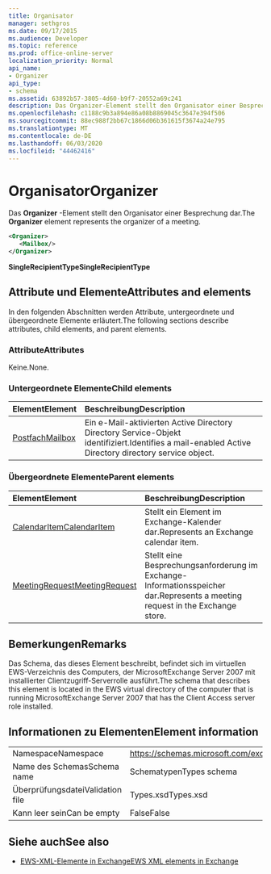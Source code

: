 ```yaml
---
title: Organisator
manager: sethgros
ms.date: 09/17/2015
ms.audience: Developer
ms.topic: reference
ms.prod: office-online-server
localization_priority: Normal
api_name:
- Organizer
api_type:
- schema
ms.assetid: 63892b57-3805-4d60-b9f7-20552a69c241
description: Das Organizer-Element stellt den Organisator einer Besprechung dar.
ms.openlocfilehash: c1188c9b3a894e86a08b8869045c3647e394f506
ms.sourcegitcommit: 88ec988f2bb67c1866d06b361615f3674a24e795
ms.translationtype: MT
ms.contentlocale: de-DE
ms.lasthandoff: 06/03/2020
ms.locfileid: "44462416"
---
```

# <a name="organizer"></a><span data-ttu-id="1f6e7-103">Organisator</span><span class="sxs-lookup"><span data-stu-id="1f6e7-103">Organizer</span></span>

<span data-ttu-id="1f6e7-104">Das **Organizer** -Element stellt den Organisator einer Besprechung dar.</span><span class="sxs-lookup"><span data-stu-id="1f6e7-104">The **Organizer** element represents the organizer of a meeting.</span></span> 
  
```xml
<Organizer>
   <Mailbox/>
</Organizer>
```

<span data-ttu-id="1f6e7-105">**SingleRecipientType**</span><span class="sxs-lookup"><span data-stu-id="1f6e7-105">**SingleRecipientType**</span></span>

## <a name="attributes-and-elements"></a><span data-ttu-id="1f6e7-106">Attribute und Elemente</span><span class="sxs-lookup"><span data-stu-id="1f6e7-106">Attributes and elements</span></span>

<span data-ttu-id="1f6e7-107">In den folgenden Abschnitten werden Attribute, untergeordnete und übergeordnete Elemente erläutert.</span><span class="sxs-lookup"><span data-stu-id="1f6e7-107">The following sections describe attributes, child elements, and parent elements.</span></span>
  
### <a name="attributes"></a><span data-ttu-id="1f6e7-108">Attribute</span><span class="sxs-lookup"><span data-stu-id="1f6e7-108">Attributes</span></span>

<span data-ttu-id="1f6e7-109">Keine.</span><span class="sxs-lookup"><span data-stu-id="1f6e7-109">None.</span></span>
  
### <a name="child-elements"></a><span data-ttu-id="1f6e7-110">Untergeordnete Elemente</span><span class="sxs-lookup"><span data-stu-id="1f6e7-110">Child elements</span></span>

|<span data-ttu-id="1f6e7-111">**Element**</span><span class="sxs-lookup"><span data-stu-id="1f6e7-111">**Element**</span></span>|<span data-ttu-id="1f6e7-112">**Beschreibung**</span><span class="sxs-lookup"><span data-stu-id="1f6e7-112">**Description**</span></span>|
|:-----|:-----|
|[<span data-ttu-id="1f6e7-113">Postfach</span><span class="sxs-lookup"><span data-stu-id="1f6e7-113">Mailbox</span></span>](mailbox.md) <br/> |<span data-ttu-id="1f6e7-114">Ein e-Mail-aktivierten Active Directory Directory Service-Objekt identifiziert.</span><span class="sxs-lookup"><span data-stu-id="1f6e7-114">Identifies a mail-enabled Active Directory directory service object.</span></span>  <br/> |
   
### <a name="parent-elements"></a><span data-ttu-id="1f6e7-115">Übergeordnete Elemente</span><span class="sxs-lookup"><span data-stu-id="1f6e7-115">Parent elements</span></span>

|<span data-ttu-id="1f6e7-116">**Element**</span><span class="sxs-lookup"><span data-stu-id="1f6e7-116">**Element**</span></span>|<span data-ttu-id="1f6e7-117">**Beschreibung**</span><span class="sxs-lookup"><span data-stu-id="1f6e7-117">**Description**</span></span>|
|:-----|:-----|
|[<span data-ttu-id="1f6e7-118">CalendarItem</span><span class="sxs-lookup"><span data-stu-id="1f6e7-118">CalendarItem</span></span>](calendaritem.md) <br/> |<span data-ttu-id="1f6e7-119">Stellt ein Element im Exchange-Kalender dar.</span><span class="sxs-lookup"><span data-stu-id="1f6e7-119">Represents an Exchange calendar item.</span></span>  <br/> |
|[<span data-ttu-id="1f6e7-120">MeetingRequest</span><span class="sxs-lookup"><span data-stu-id="1f6e7-120">MeetingRequest</span></span>](meetingrequest.md) <br/> |<span data-ttu-id="1f6e7-121">Stellt eine Besprechungsanforderung im Exchange-Informationsspeicher dar.</span><span class="sxs-lookup"><span data-stu-id="1f6e7-121">Represents a meeting request in the Exchange store.</span></span>  <br/> |
   
## <a name="remarks"></a><span data-ttu-id="1f6e7-122">Bemerkungen</span><span class="sxs-lookup"><span data-stu-id="1f6e7-122">Remarks</span></span>

<span data-ttu-id="1f6e7-123">Das Schema, das dieses Element beschreibt, befindet sich im virtuellen EWS-Verzeichnis des Computers, der MicrosoftExchange Server 2007 mit installierter Clientzugriff-Serverrolle ausführt.</span><span class="sxs-lookup"><span data-stu-id="1f6e7-123">The schema that describes this element is located in the EWS virtual directory of the computer that is running MicrosoftExchange Server 2007 that has the Client Access server role installed.</span></span>
  
## <a name="element-information"></a><span data-ttu-id="1f6e7-124">Informationen zu Elementen</span><span class="sxs-lookup"><span data-stu-id="1f6e7-124">Element information</span></span>

|||
|:-----|:-----|
|<span data-ttu-id="1f6e7-125">Namespace</span><span class="sxs-lookup"><span data-stu-id="1f6e7-125">Namespace</span></span>  <br/> |https://schemas.microsoft.com/exchange/services/2006/types  <br/> |
|<span data-ttu-id="1f6e7-126">Name des Schemas</span><span class="sxs-lookup"><span data-stu-id="1f6e7-126">Schema name</span></span>  <br/> |<span data-ttu-id="1f6e7-127">Schematypen</span><span class="sxs-lookup"><span data-stu-id="1f6e7-127">Types schema</span></span>  <br/> |
|<span data-ttu-id="1f6e7-128">Überprüfungsdatei</span><span class="sxs-lookup"><span data-stu-id="1f6e7-128">Validation file</span></span>  <br/> |<span data-ttu-id="1f6e7-129">Types.xsd</span><span class="sxs-lookup"><span data-stu-id="1f6e7-129">Types.xsd</span></span>  <br/> |
|<span data-ttu-id="1f6e7-130">Kann leer sein</span><span class="sxs-lookup"><span data-stu-id="1f6e7-130">Can be empty</span></span>  <br/> |<span data-ttu-id="1f6e7-131">False</span><span class="sxs-lookup"><span data-stu-id="1f6e7-131">False</span></span>  <br/> |
   
## <a name="see-also"></a><span data-ttu-id="1f6e7-132">Siehe auch</span><span class="sxs-lookup"><span data-stu-id="1f6e7-132">See also</span></span>

- [<span data-ttu-id="1f6e7-133">EWS-XML-Elemente in Exchange</span><span class="sxs-lookup"><span data-stu-id="1f6e7-133">EWS XML elements in Exchange</span></span>](ews-xml-elements-in-exchange.md)

